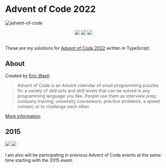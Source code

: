 # Advent of Code 2022

![advent-of-code](https://user-images.githubusercontent.com/24881448/205775975-b45cf640-1252-4072-912e-d2aed63f896e.png)


<div align=center>
  <img src="https://img.shields.io/github/workflow/status/KyleGough/advent-of-code/Unit%20Tests/main?label=Tests&logo=Jest&logoColor=red&style=flat-square" />
  <img src="https://img.shields.io/badge/Days-9%2F25-blue?style=flat-square" />
  <img src="https://img.shields.io/badge/Stars-18/50-yellow?style=flat-square" />
</div>

<br />

These are my solutions for [Advent of Code 2022](https://adventofcode.com/2022) written in TypeScript.

## About

Created by [Eric Wastl](http://was.tl/)

> Advent of Code is an Advent calendar of small programming puzzles for a variety of skill sets and skill levels that can be solved in any programming language you like. People use them as interview prep, company training, university coursework, practice problems, a speed contest, or to challenge each other.

[More information](https://adventofcode.com/2022/about)

## 2015
<div>
  <img src="https://img.shields.io/badge/Days-7%2F25-blue?style=flat-square" />
  <img src="https://img.shields.io/badge/Stars-14/50-yellow?style=flat-square" />
</div>
<br />
I am also will be partcipating in previous Advent of Code events at the same time starting with the 2015 event.
